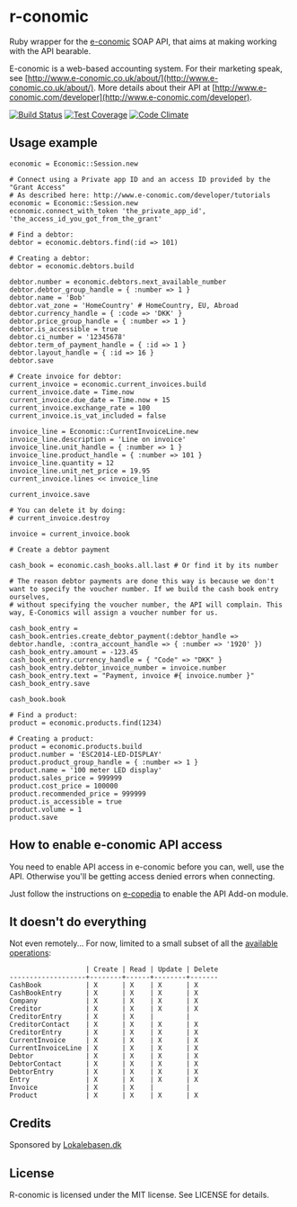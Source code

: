 r-conomic
=========

Ruby wrapper for the [e-conomic](http://www.e-conomic.co.uk) SOAP API, that aims at making working with the API bearable.

E-conomic is a web-based accounting system. For their marketing speak, see [http://www.e-conomic.co.uk/about/](http://www.e-conomic.co.uk/about/). More details about their API at [http://www.e-conomic.com/developer](http://www.e-conomic.com/developer).

[![Build Status](https://travis-ci.org/substancelab/rconomic.svg?branch=master)](https://travis-ci.org/substancelab/rconomic) [![Test Coverage](https://codeclimate.com/github/substancelab/rconomic/badges/coverage.svg)](https://codeclimate.com/github/substancelab/rconomic/coverage) [![Code Climate](https://codeclimate.com/github/substancelab/rconomic/badges/gpa.svg)](https://codeclimate.com/github/substancelab/rconomic)


Usage example
-------------

    economic = Economic::Session.new

    # Connect using a Private app ID and an access ID provided by the "Grant Access"
    # As described here: http://www.e-conomic.com/developer/tutorials
    economic = Economic::Session.new
    economic.connect_with_token 'the_private_app_id', 'the_access_id_you_got_from_the_grant'

    # Find a debtor:
    debtor = economic.debtors.find(:id => 101)

    # Creating a debtor:
    debtor = economic.debtors.build

    debtor.number = economic.debtors.next_available_number
    debtor.debtor_group_handle = { :number => 1 }
    debtor.name = 'Bob'
    debtor.vat_zone = 'HomeCountry' # HomeCountry, EU, Abroad
    debtor.currency_handle = { :code => 'DKK' }
    debtor.price_group_handle = { :number => 1 }
    debtor.is_accessible = true
    debtor.ci_number = '12345678'
    debtor.term_of_payment_handle = { :id => 1 }
    debtor.layout_handle = { :id => 16 }
    debtor.save

    # Create invoice for debtor:
    current_invoice = economic.current_invoices.build
    current_invoice.date = Time.now
    current_invoice.due_date = Time.now + 15
    current_invoice.exchange_rate = 100
    current_invoice.is_vat_included = false

    invoice_line = Economic::CurrentInvoiceLine.new
    invoice_line.description = 'Line on invoice'
    invoice_line.unit_handle = { :number => 1 }
    invoice_line.product_handle = { :number => 101 }
    invoice_line.quantity = 12
    invoice_line.unit_net_price = 19.95
    current_invoice.lines << invoice_line

    current_invoice.save

    # You can delete it by doing:
    # current_invoice.destroy

    invoice = current_invoice.book

    # Create a debtor payment

    cash_book = economic.cash_books.all.last # Or find it by its number

    # The reason debtor payments are done this way is because we don't want to specify the voucher number. If we build the cash book entry ourselves,
    # without specifying the voucher number, the API will complain. This way, E-Conomics will assign a voucher number for us.

    cash_book_entry = cash_book.entries.create_debtor_payment(:debtor_handle => debtor.handle, :contra_account_handle => { :number => '1920' })
    cash_book_entry.amount = -123.45
    cash_book_entry.currency_handle = { "Code" => "DKK" }
    cash_book_entry.debtor_invoice_number = invoice.number
    cash_book_entry.text = "Payment, invoice #{ invoice.number }"
    cash_book_entry.save

    cash_book.book

    # Find a product:
    product = economic.products.find(1234)

    # Creating a product:
    product = economic.products.build
    product.number = 'ESC2014-LED-DISPLAY'
    product.product_group_handle = { :number => 1 }
    product.name = '100 meter LED display'
    product.sales_price = 999999
    product.cost_price = 100000
    product.recommended_price = 999999
    product.is_accessible = true
    product.volume = 1
    product.save

How to enable e-conomic API access
----------------------------------

You need to enable API access in e-conomic before you can, well, use the API. Otherwise you'll be getting access denied errors when connecting.

Just follow the instructions on [e-copedia](http://wiki.e-conomic.co.uk/add-on-modules/) to enable the API Add-on module.


It doesn't do everything
------------------------

Not even remotely... For now, limited to a small subset of all the [available operations](https://www.e-conomic.com/secure/api1/EconomicWebService.asmx):

                       | Create | Read | Update | Delete
    -------------------+--------+------+--------+-------
    CashBook           | X      | X    | X      | X
    CashBookEntry      | X      | X    | X      | X
    Company            | X      | X    | X      | X
    Creditor           | X      | X    | X      | X
    CreditorEntry      | X      | X    |        |
    CreditorContact    | X      | X    | X      | X
    CreditorEntry      | X      | X    | X      | X
    CurrentInvoice     | X      | X    | X      | X
    CurrentInvoiceLine | X      | X    | X      | X
    Debtor             | X      | X    | X      | X
    DebtorContact      | X      | X    | X      | X
    DebtorEntry        | X      | X    | X      | X
    Entry              | X      | X    | X      | X
    Invoice            | X      | X    |        |
    Product            | X      | X    | X      | X

Credits
-------

Sponsored by [Lokalebasen.dk](http://lokalebasen.dk)


License
-------

R-conomic is licensed under the MIT license. See LICENSE for details.
